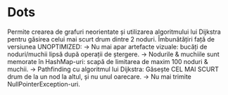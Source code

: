 # Dots
Permite crearea de grafuri neorientate și utilizarea algoritmului lui Dijkstra pentru găsirea celui mai scurt drum dintre 2 noduri.
Îmbunătățiri față de versiunea UNOPTIMIZED:
  -> Nu mai apar artefacte vizuale: bucăți de noduri/muchii lipsă după operații de ștergere.
  -> Nodurile & muchiile sunt memorate în HashMap-uri: scapă de limitarea de maxim 100 noduri & muchii.
  -> Pathfinding cu algoritmul lui Dijkstra: Găsește CEL MAI SCURT drum de la un nod la altul, și nu unul oarecare.
  -> Nu mai trimite NullPointerException-uri.
